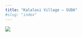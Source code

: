 ```yaml
---
title: "Kalalasi Village – SUDA"
#slug: "index"
---
```


[![](/wp-content/IMG_0436-300x225.jpg)](/wp-content/IMG_0436.jpg)